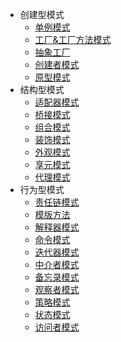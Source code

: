 
- 创建型模式
  - [单例模式](Builder/Singleton.md)
  - [工厂&工厂方法模式](Builder/FactoryMethod.md)
  - [抽象工厂](Builder/AbstractFactory.md)
  - [创建者模式](Builder/Builder.md)
  - [原型模式](Builder/Prototype.md)
- 结构型模式
  - [适配器模式](Structural/Adapter.md)
  - [桥接模式](Structural/Bridge.md)
  - [组合模式](Structural/Composite.md)
  - [装饰模式](Structural/Decorator.md)
  - [外观模式](Structural/Facade.md)
  - [享元模式](Structural/Flyweight.md)
  - [代理模式](Structural/Proxy.md)
- 行为型模式
  - [责任链模式](Behavior/Responsibility.md)
  - [模版方法](Behavior/Template.md)
  - [解释器模式](Behavior/Interpret.md)
  - [命令模式](Behavior/Command.md)
  - [迭代器模式](Behavior/Iterator.md)
  - [中介者模式](Behavior/Mediator.md)
  - [备忘录模式](Behavior/Memento.md)
  - [观察者模式](Behavior/Observer.md)
  - [策略模式](Behavior/Stragety.md)
  - [状态模式](Behavior/State.md)
  - [访问者模式](Behavior/Vistor.md)